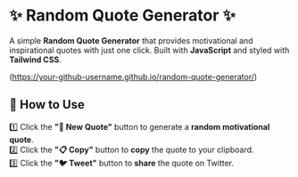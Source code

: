 # ✨ Random Quote Generator ✨

A simple **Random Quote Generator** that provides motivational and inspirational quotes with just one click. Built with **JavaScript** and styled with **Tailwind CSS**.

(https://your-github-username.github.io/random-quote-generator/)

## 🎯 How to Use

1️⃣ Click the **"🎲 New Quote"** button to generate a **random motivational quote**.  
2️⃣ Click the **"📋 Copy"** button to **copy** the quote to your clipboard.  
3️⃣ Click the **"🐦 Tweet"** button to **share** the quote on Twitter.
